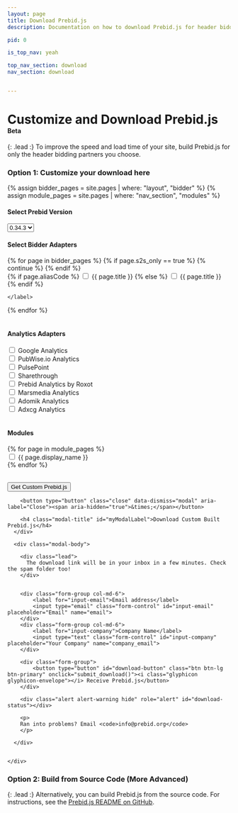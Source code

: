 ```yaml
---
layout: page
title: Download Prebid.js
description: Documentation on how to download Prebid.js for header bidding.

pid: 0

is_top_nav: yeah

top_nav_section: download
nav_section: download


---
```


<script src="https://cdn.firebase.com/js/client/2.4.2/firebase.js"></script>

<script>

$(function(){
  $('#myModal').on('show.bs.modal', function (e) {
    var form_data = get_form_data();
    if(form_data.bidders.length < 1){
      alert('Please select at least 1 bidder');
      return e.preventDefault() // stops modal from being shown
    }
    return;
  });

  $( ".selectpicker" ).change(function() {
    if(this.value.match(/1\.\d+\.\d+/i)) {
      $('.adapters .col-md-4').hide();
      $('.prebid_1_0').show();
    }
    else{
       $('.adapters .col-md-4').show();
    }
  });
});

function submit_download() {
    var form_data = get_form_data();

    var alertStatus = $('#download-status');

    if (!(form_data['email'] && form_data['company'])) {
      alertStatus.html('Email and Company fields are required.');
      alertStatus.removeClass('hide');
      return;
    }
    alertStatus.addClass('hide');

    $('#download-button').html('<i class="glyphicon glyphicon-send"></i> Sending Request...').addClass('disabled');
    alertStatus.html('Request sent! Please hang tight, this might take a few minutes.');
    alertStatus.removeClass('hide');
    $.ajax({
        type: "POST",
        url: "http://client-test.devnxs.net/prebid",
        //dataType: 'json',
        data: form_data
    })
    .done(function() {
      var buttn = $('#download-button');
      //buttn.addClass('btn-success');
      buttn.html('<i class="glyphicon glyphicon-ok"></i> Email Sent!');
      console.log('Succeeded!');
      alertStatus.addClass('hide');
    })
    .fail(function(e) {
      errorO = e;
      console.log(e);
      var buttn = $('#download-button');
      buttn.html('<i class="glyphicon glyphicon-envelope"></i> Receive Prebid.js');
      buttn.removeClass('disabled');
      alert('Ran into an issue.'); // + e.responseText
    });

    newDownload(form_data['email'], form_data['company'], form_data['bidders']);
}

function get_form_data() {
    var bidders = [];
    var analytics = [];
    var version = $('.selectpicker').val();

    var bidder_check_boxes = $('.bidder-check-box');
    for (var i = 0; i < bidder_check_boxes.length; i++) {
        var box = bidder_check_boxes[i];
        if (box.checked) {
            bidders.push(box.getAttribute('moduleCode'));
        }
    }

    var analytics_check_boxes = $('.analytics-check-box');
    for (var i = 0; i < analytics_check_boxes.length; i++) {
        var box = analytics_check_boxes[i];
        if (box.checked) {
            analytics.push(box.getAttribute('analyticscode'));
        }
    }

    var form_data = {};
    form_data['email'] = $('#input-email').val();
    form_data['company'] = $('#input-company').val();
    form_data['bidders'] = bidders;
    form_data['analytics'] = analytics;
    form_data['version'] = version;

    return form_data;
}


</script>

<style>
.disabled {
  color: #aaa;
}
</style>

<div class="bs-docs-section" markdown="1">

# Customize and Download Prebid.js <span class="label label-warning" style="font-size:14px">Beta</span>

{: .lead :}
To improve the speed and load time of your site, build Prebid.js for only the header bidding partners you choose.

### Option 1: Customize your download here

{% assign bidder_pages = site.pages | where: "layout", "bidder" %}
{% assign module_pages = site.pages | where: "nav_section", "modules" %}

<form>
<div class="row">
<h4>Select Prebid Version</h4>
<select class="selectpicker">
  <!-- empty value indicates legacy --> 
  <option value="">0.34.3</option>
  <option>1.3.1</option>
</select>


<h4>Select Bidder Adapters</h4>
<div class="adapters">
{% for page in bidder_pages %}
  {% if page.s2s_only == true %}  
    {% continue %}
  {% endif %}
<div class="col-md-4{% if page.prebid_1_0_supported %} prebid_1_0{% endif %}">
 <div class="checkbox">
  <label>
  {% if page.aliasCode %} 
    <input type="checkbox" moduleCode="{{ page.aliasCode }}BidAdapter" class="bidder-check-box"> {{ page.title }}
  {% else %}
    <input type="checkbox" moduleCode="{{ page.biddercode }}BidAdapter" class="bidder-check-box"> {{ page.title }}
  {% endif %}
      
    </label>
</div>
</div>
{% endfor %}
</div>
</div>

<br>
<div class="row">
  <h4>Analytics Adapters</h4>

<div class="col-md-4">
  <div class="checkbox">
    <label>
      <input type="checkbox" analyticscode="google" class="analytics-check-box"> Google Analytics
    </label>
  </div>
</div>

<div class="col-md-4">
  <div class="checkbox">
    <label>
      <input type="checkbox" analyticscode="pubwise" class="analytics-check-box"> PubWise.io Analytics
    </label>
  </div>
</div>

<div class="col-md-4">
  <div class="checkbox">
    <label>
      <input type="checkbox" analyticscode="pulsepoint" class="analytics-check-box"> PulsePoint
    </label>
  </div>
</div>

<div class="col-md-4">
  <div class="checkbox">
    <label>
      <input type="checkbox" analyticscode="sharethrough" class="analytics-check-box"> Sharethrough
    </label>
  </div>
</div>

<div class="col-md-4">
  <div class="checkbox">
    <label>
      <input type="checkbox" analyticscode="roxot" class="analytics-check-box"> Prebid Analytics by Roxot
    </label>
  </div>
</div>

<div class="col-md-4">
  <div class="checkbox">
    <label>
      <input type="checkbox" analyticscode="marsmedia" class="analytics-check-box"> Marsmedia Analytics
    </label>
  </div>
</div>

<div class="col-md-4">
  <div class="checkbox">
    <label>
      <input type="checkbox" analyticscode="adomik" class="analytics-check-box"> Adomik Analytics
    </label>
  </div>
</div>

<div class="col-md-4">
  <div class="checkbox">
    <label>
      <input type="checkbox" analyticscode="adxcg" class="analytics-check-box"> Adxcg Analytics
    </label>
  </div>
</div>

</div>
<br/>
<div class="row">
 <h4>Modules</h4>
 {% for page in module_pages %}
 <div class="col-md-4">
 <div class="checkbox">
  <label> <input type="checkbox" moduleCode="{{ page.module_code }}" class="bidder-check-box"> {{ page.display_name }}</label>
</div>
</div>
 {% endfor %}
</div>

<br>

<div class="form-group">

  <button type="button" class="btn btn-lg btn-primary" data-toggle="modal" data-target="#myModal">Get Custom Prebid.js</button>

</div>

</form>

</div>



<!-- Modal -->
<div class="modal fade" id="myModal" tabindex="-1" role="dialog" aria-labelledby="myModalLabel">
  <div class="modal-dialog" role="document">
    <div class="modal-content">
      <div class="modal-header">

        <button type="button" class="close" data-dismiss="modal" aria-label="Close"><span aria-hidden="true">&times;</span></button>

        <h4 class="modal-title" id="myModalLabel">Download Custom Built Prebid.js</h4>
      </div>

      <div class="modal-body">

        <div class="lead">
          The download link will be in your inbox in a few minutes. Check the spam folder too!
        </div>


        <div class="form-group col-md-6">
            <label for="input-email">Email address</label>
            <input type="email" class="form-control" id="input-email" placeholder="Email" name="email">
        </div>
        <div class="form-group col-md-6">
            <label for="input-company">Company Name</label>
            <input type="text" class="form-control" id="input-company" placeholder="Your Company" name="company_email">
        </div>

        <div class="form-group">
            <button type="button" id="download-button" class="btn btn-lg btn-primary" onclick="submit_download()"><i class="glyphicon glyphicon-envelope"></i> Receive Prebid.js</button>
        </div>

        <div class="alert alert-warning hide" role="alert" id="download-status"></div>

        <p>
        Ran into problems? Email <code>info@prebid.org</code>
        </p>

      </div>


    </div>
  </div>
</div>


<div class="bs-docs-section" markdown="1">

### Option 2: Build from Source Code (More Advanced)

{: .lead :}
Alternatively, you can build Prebid.js from the source code.  For instructions, see the [Prebid.js README on GitHub](https://github.com/prebid/Prebid.js/blob/master/README.md).
